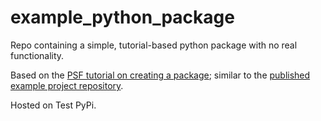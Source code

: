# example_python_package

Repo containing a simple, tutorial-based python package with no real functionality.

Based on the [PSF tutorial on creating a package](https://packaging.python.org/en/latest/tutorials/packaging-projects); similar to the [published example project repository](https://github.com/pypa/sampleproject).

Hosted on Test PyPi.
